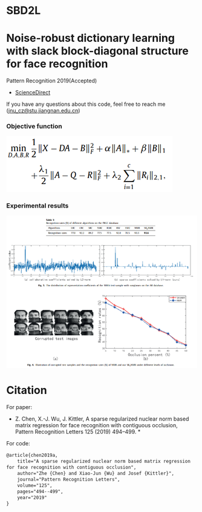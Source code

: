 # SBD2L
# Noise-robust dictionary learning with slack block-diagonal structure for face recognition

Pattern Recognition 2019(Accepted)

- [ScienceDirect](https://www.sciencedirect.com/science/article/abs/pii/S0031320319304194)


If you have any questions about this code, feel free to reach me (jnu_cz@stu.jiangnan.edu.cn) 
### Objective function


![](https://github.com/chenzhe207/SBD2L/blob/master/figure_objective_function.png)

### Experimental results

![](https://github.com/chenzhe207/SR_NMR/blob/master/experimental_result.png)

# Citation

For paper:

* Z. Chen, X.-J. Wu, J. Kittler, A sparse regularized nuclear norm based matrix regression for face recognition with contiguous occlusion, Pattern Recognition Letters 125 (2019) 494–499. *

For code:
```
@article{chen2019a,
	title="A sparse regularized nuclear norm based matrix regression for face recognition with contiguous occlusion",
	author="Zhe {Chen} and Xiao-Jun {Wu} and Josef {Kittler}",
	journal="Pattern Recognition Letters",
	volume="125",
	pages="494--499",
	year="2019"
}
```
